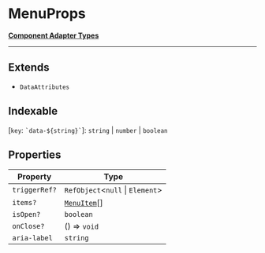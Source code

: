 # MenuProps

[**Component Adapter Types**](component-inventory.md)

***

## Extends

- `DataAttributes`

## Indexable

\[`key`: `` `data-${string}` ``\]: `string` \| `number` \| `boolean`

## Properties

| Property | Type |
| ------ | ------ |
| <a id="triggerref"></a> `triggerRef?` | `RefObject`\<`null` \| `Element`\> |
| <a id="items"></a> `items?` | [`MenuItem`](Menu.MenuTypes.Interface.MenuItem.md)[] |
| <a id="isopen"></a> `isOpen?` | `boolean` |
| <a id="onclose"></a> `onClose?` | () => `void` |
| <a id="aria-label"></a> `aria-label` | `string` |
